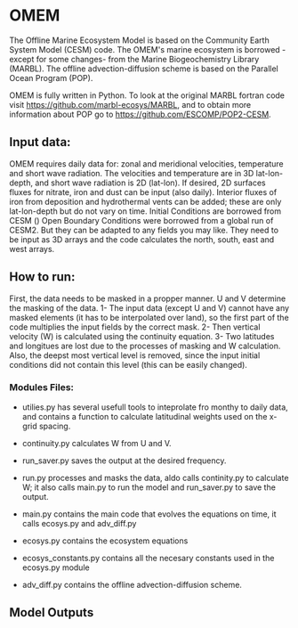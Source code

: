 # OMEM
The Offline Marine Ecosystem Model is based on the Community Earth System Model (CESM) code. The OMEM's marine ecosystem is borrowed - except for some changes- from the Marine Biogeochemistry Library (MARBL). The offline advection-diffusion scheme is based on the Parallel Ocean Program (POP).

OMEM is fully written in Python. To look at the original MARBL fortran code visit https://github.com/marbl-ecosys/MARBL, and to obtain more information about POP go to https://github.com/ESCOMP/POP2-CESM. 


## Input data:

OMEM requires daily data for: zonal and meridional velocities, temperature and short wave radiation. The velocities and temperature are in 3D lat-lon-depth, and short wave radiation is 2D (lat-lon). 
If desired, 2D surfaces fluxes for nitrate, iron and dust can be input (also daily).
Interior fluxes of iron from deposition and hydrothermal vents can be added; these are only lat-lon-depth but do not vary on time.
Initial Conditions are borrowed from CESM ()
Open Boundary Conditions were borrowed from a global run of CESM2. But they can be adapted to any fields you may like. They need to be input as 3D arrays and the code calculates the north, south, east and west arrays.


## How to run:
First, the data needs to be masked in a propper manner. U and V determine the masking of the data. 
1- The input data (except U and V) cannot have any masked elements (it has to be interpolated over land), so the first part of the code multiplies the input fields by the correct mask.
2- Then vertical velocity (W) is calculated using the continuity equation.
3- Two latitudes and longitues are lost due to the processes of masking and W calculation. Also, the deepst most vertical level is removed, since the input initial conditions did not contain this level (this can be easily changed).

### Modules Files:

- utilies.py has several usefull tools to  inteprolate fro monthy to daily data, and contains a function to calculate latitudinal weights used on the x-grid spacing.
- continuity.py calculates W from U and V.
- run_saver.py saves the output at the desired frequency.

- run.py processes and masks the data, aldo calls continity.py to calculate W; it also calls main.py to run the model and run_saver.py to save the output.

- main.py contains the main code that evolves the equations on time, it calls ecosys.py and adv_diff.py

- ecosys.py contains the ecosystem equations
- ecosys_constants.py contains all the necesary constants used in the ecosys.py module

- adv_diff.py contains the offline advection-diffusion scheme.



## Model Outputs







